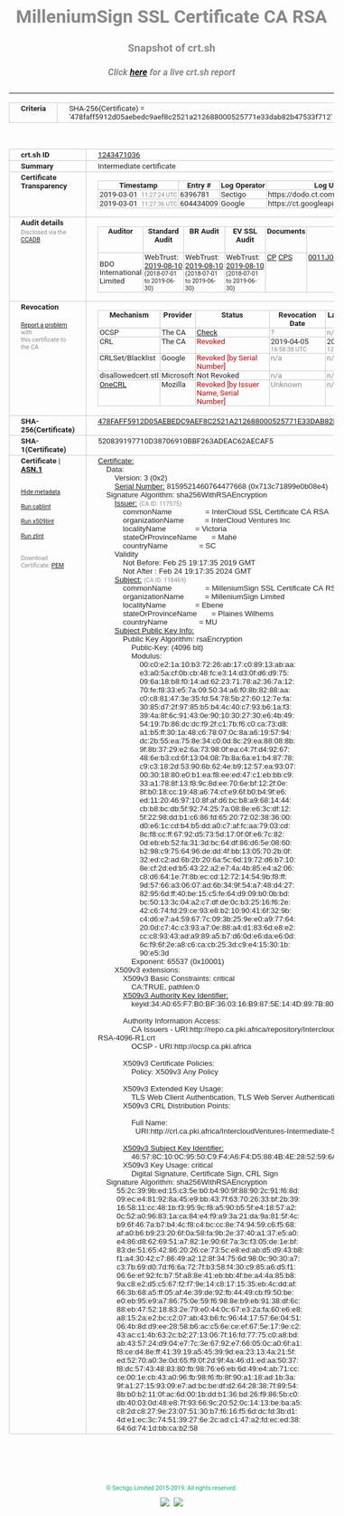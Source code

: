 # MilleniumSign SSL Certificate CA RSA
### Snapshot of crt.sh
##### Click [here](https://crt.sh/?q=478FAFF5912D05AEBEDC9AEF8C2521A212688000525771E33DAB82B47533F712) for a live crt.sh report

---
<!DOCTYPE HTML PUBLIC "-//W3C//DTD HTML 4.0 Transitional//EN">
<HTML>
<HEAD>
  <META http-equiv="Content-Type" content="text/html; charset=UTF-8">
  <TITLE>crt.sh | 478faff5912d05aebedc9aef8c2521a212688000525771e33dab82b47533f712</TITLE>
  <META name="description" content="Free CT Log Certificate Search Tool from Sectigo (formerly Comodo CA)">
  <META name="keywords" content="crt.sh, CT, Certificate Transparency, Certificate Search, SSL Certificate, Sectigo, Comodo CA">
  <LINK href="//fonts.googleapis.com/css?family=Roboto+Mono|Roboto:400,400i,700,700i" rel="stylesheet">
  <STYLE type="text/css">
    a {
      white-space: nowrap;
    }
    body {
      color: #888888;
      font: 12pt Roboto, sans-serif;
      padding-top: 10px;
      text-align: center
    }
    form {
      margin: 0px
    }
    span {
      border-radius: 10px
    }
    span.heading {
      color: #888888;
      font: 12pt Roboto, sans-serif
    }
    span.title {
      background-color: #00B373;
      color: #FFFFFF;
      font: bold 18pt Roboto, sans-serif;
      padding: 0px 5px
    }
    span.text {
      color: #888888;
      font: 10pt Roboto, sans-serif
    }
    span.whiteongrey {
      background-color: #D9D9D6;
      color: #FFFFFF;
      font: bold 18pt Roboto, sans-serif;
      padding: 0px 5px
    }
    table {
      border-collapse: collapse;
      color: #222222;
      font: 10pt Roboto, sans-serif;
      margin-left: auto;
      margin-right: auto
    }
    table.options {
      border: none;
      margin-left: 10px
    }
    td, th {
      border: 1px solid #CCCCCC;
      padding: 0px 2px;
      text-align: left;
      vertical-align: top
    }
    td.outer, th.outer {
      border: 1px solid #CCCCCC;
      padding: 2px 20px;
      text-align: left
    }
    th.heading {
      color: #888888;
      font: bold italic 12pt Roboto, sans-serif;
      padding: 20px 0px 0px;
      text-align: center
    }
    th.options, td.options {
      border: none;
      vertical-align: middle
    }
    td.text {
      font: 10pt "Roboto Mono", sans-serif;
      padding: 2px 20px
    }
    td.heading {
      border: none;
      color: #888888;
      font: 12pt Roboto, sans-serif;
      padding-top: 20px;
      text-align: center
    }
    table.lint td, th {
      text-align: center
    }
    .button {
      background-color: #00B373;
      border-radius: 10px;
      color: #FFFFFF;
      font: bold 13pt Roboto, sans-serif
    }
    .copyright {
      font: 8pt Roboto, sans-serif;
      color: #00B373
    }
    .input {
      border: 1px solid #888888;
      font-weight: bold;
      text-align: center
    }
    .small {
      font: 8pt Roboto, sans-serif;
      color: #888888
    }
    .error {
      background-color: #FFDFDF;
      color: #CC0000;
      font-weight: bold
    }
    .fatal {
      background-color: #0000AA;
      color: #FFFFFF;
      font-weight: bold
    }
    .notice {
      background-color: #FFFFDF;
      color: #606000
    }
    .warning {
      background-color: #FFEFDF;
      color: #DF6000
    }
  </STYLE>
</HEAD>
<BODY>

<TABLE>
  <TR>
    <TH class="outer">Criteria</TH>
    <TD class="outer">SHA-256(Certificate) = '478faff5912d05aebedc9aef8c2521a212688000525771e33dab82b47533f712'</TD>
  </TR>
</TABLE>
<BR>
<TABLE>
  <TR>
    <TH class="outer">crt.sh ID</TH>
    <TD class="outer"><A href="?id=1243471036">1243471036</A></TD>
  </TR>
  <TR>
    <TH class="outer">Summary</TH>
    <TD class="outer">Intermediate certificate</TD>
  </TR>
  <TR>
    <TH class="outer">Certificate<BR>Transparency</TH>
    <TD class="outer">
<TABLE class="options" style="margin-left:0px">
  <TR>
    <TH>Timestamp</TH>
    <TH>Entry #</TH>
    <TH>Log Operator</TH>
    <TH>Log URL</TH>
  </TR>
  <TR>
    <TD>2019-03-01&nbsp; <FONT class="small">11:27:24 UTC</FONT></TD>
    <TD>6396781</TD>
    <TD>Sectigo</TD>
    <TD>https://dodo.ct.comodo.com</TD>
  </TR>
  <TR>
    <TD>2019-03-01&nbsp; <FONT class="small">11:27:36 UTC</FONT></TD>
    <TD>604434009</TD>
    <TD>Google</TD>
    <TD>https://ct.googleapis.com/rocketeer</TD>
  </TR>
</TABLE>
    </TD>
  </TR>
  <TR>
    <TH class="outer">Audit details<BR>
      <DIV class="small" style="padding-top:3px">Disclosed via the
        <A href="//ccadb-public.secure.force.com/mozilla/PublicAllIntermediateCerts" target="_blank">CCADB</A></DIV>
    </TH>
    <TD class="outer">
<TABLE class="options" style="margin-left:0px">
  <TR>
    <TH>Auditor</TH>
    <TH>Standard Audit</TH>
    <TH>BR Audit</TH>
    <TH>EV SSL Audit</TH>
    <TH>Documents</TH>
    <TH>CCADB</TH>
    <TH>Root Owner / Certificate</TH>
  </TR>
  <TR>
    <TD style="vertical-align:middle">BDO International Limited</TD>
    <TD>WebTrust:
      <A href="https://www.cpacanada.ca/generichandlers/CPACHandler.ashx?attachmentid=233834" target="_blank">2019-08-10</A>
      <BR><FONT style="font-size:8pt">(2018-07-01 to 2019-06-30)</FONT></TD>
    <TD>WebTrust:
      <A href="https://www.cpacanada.ca/generichandlers/CPACHandler.ashx?attachmentid=233835" target="_blank">2019-08-10</A>
      <BR><FONT style="font-size:8pt">(2018-07-01 to 2019-06-30)</FONT></TD>
    <TD>WebTrust:
      <A href="https://www.cpacanada.ca/generichandlers/CPACHandler.ashx?attachmentid=233836" target="_blank">2019-08-10</A>
      <BR><FONT style="font-size:8pt">(2018-07-01 to 2019-06-30)</FONT></TD>
    <TD>
      <A href="https://www.ssl.com/app/uploads/2019/06/SSLcom_CP_CPS_Version_1_6.pdf" target="blank">CP</A>
      <A href="https://www.ssl.com/app/uploads/2019/06/SSLcom_CP_CPS_Version_1_6.pdf" target="blank">CPS</A>
    </TD>
    <TD><A href="//ccadb.force.com/0011J00001MWKiaQAH" target="_blank">0011J00001MWKiaQAH</A></TD>
    <TD><A href="/?id=36499471">SSL.com</A></TD>
  </TR>
</TABLE>
    </TD>
  </TR>
  <TR>
    <TH class="outer">Revocation<BR><BR>
      <DIV class="small" style="padding-top:3px"><A href="?id=1243471036&opt=problemreporting">Report a problem</A> with<BR>this certificate to the CA</DIV></TH>
    <TD class="outer">
      <TABLE class="options" style="margin-left:0px">
        <TR>
          <TH>Mechanism</TH>
          <TH>Provider</TH>
          <TH>Status</TH>
          <TH>Revocation Date</TH>
          <TH>Last Observed in CRL</TH>
          <TH>Last Checked <SPAN style="color:#CC0000;vertical-align:middle;font-size:70%;font-weight:normal">(Error)</SPAN></TH>
        </TR>
        <TR>
          <TD>OCSP</TD>
          <TD>The CA</TD>
          <TD><A href="?id=1243471036&opt=ocsp">Check</A></TD>
          <TD><SPAN style="color:#888888">?</SPAN></TD>
          <TD><SPAN style="color:#888888">n/a</SPAN></TD>
          <TD><SPAN style="color:#888888">?</SPAN></TD>
        </TR>
        <TR>
          <TD>CRL</TD>
          <TD>The CA</TD>
          <TD><SPAN style="color:#CC0000">Revoked</SPAN></TD><TD>2019-04-05&nbsp; <FONT class="small">16:58:38 UTC</FONT></TD><TD>2019-04-06&nbsp; <FONT class="small">12:12:38 UTC</FONT></TD><TD>2019-12-04&nbsp; <FONT class="small">16:51:15 UTC</FONT></TD>
        </TR>
        <TR>
          <TD>CRLSet/Blacklist</TD>
          <TD>Google</TD>
          <TD><SPAN style="color:#CC0000">Revoked [by Serial Number]</SPAN></TD>
          <TD><SPAN style="color:#888888">n/a</SPAN></TD>
          <TD><SPAN style="color:#888888">n/a</SPAN></TD>
          <TD><SPAN style="color:#888888">n/a</SPAN></TD>
        </TR>
        <TR>
          <TD>disallowedcert.stl</TD>
          <TD>Microsoft</TD>
          <TD>Not Revoked</TD>
          <TD><SPAN style="color:#888888">n/a</SPAN></TD>
          <TD><SPAN style="color:#888888">n/a</SPAN></TD>
          <TD><SPAN style="color:#888888">n/a</SPAN></TD>
        </TR>
        <TR>
          <TD><A href="/mozilla-onecrl" target="_blank">OneCRL</A></TD>
          <TD>Mozilla</TD>
          <TD><SPAN style="color:#CC0000">Revoked [by Issuer Name, Serial Number]</SPAN></TD><TD><SPAN style="color:#888888">Unknown</SPAN></TD>
          <TD><SPAN style="color:#888888">n/a</SPAN></TD>
          <TD><SPAN style="color:#888888">n/a</SPAN></TD>
        </TR>
      </TABLE>
    </TD>
  </TR>
  <TR>
    <TH class="outer">SHA-256(Certificate)</TH>
    <TD class="outer"><A href="//censys.io/certificates/478faff5912d05aebedc9aef8c2521a212688000525771e33dab82b47533f712">478FAFF5912D05AEBEDC9AEF8C2521A212688000525771E33DAB82B47533F712</A></TD>
  </TR>
  <TR>
    <TH class="outer">SHA-1(Certificate)</TH>
    <TD class="outer">520839197710D38706910BBF263ADEAC62AECAF5</TD>
  </TR>
  <TR>
    <TH class="outer">Certificate | <A href="?asn1=1243471036">ASN.1</A>
      <SPAN class="small"><BR>
      <BR><BR><A href="?id=1243471036&opt=nometadata">Hide metadata</A>
      <BR><BR><A href="?id=1243471036&opt=cablint">Run cablint</A>
      <BR><BR><A href="?id=1243471036&opt=x509lint">Run x509lint</A>
      <BR><BR><A href="?id=1243471036&opt=zlint">Run zlint</A>
      <BR><BR><BR>Download Certificate: <A href="?d=1243471036">PEM</A>
      </SPAN>
    </TH>
    <TD class="text"><A href="?d=1243471036">Certificate:</A><BR>&nbsp;&nbsp;&nbsp;&nbsp;Data:<BR>&nbsp;&nbsp;&nbsp;&nbsp;&nbsp;&nbsp;&nbsp;&nbsp;Version:&nbsp;3&nbsp;(0x2)<BR>&nbsp;&nbsp;&nbsp;&nbsp;&nbsp;&nbsp;&nbsp;&nbsp;<A href="?serial=713c71899e0b08e4">Serial&nbsp;Number:</A>&nbsp;8159521460764477668&nbsp;(0x713c71899e0b08e4)<BR>&nbsp;&nbsp;&nbsp;&nbsp;Signature&nbsp;Algorithm:&nbsp;sha256WithRSAEncryption<BR>&nbsp;&nbsp;&nbsp;&nbsp;&nbsp;&nbsp;&nbsp;&nbsp;<A href="?caid=117575">Issuer:</A> <SPAN class="small">(CA ID: 117575)</SPAN><BR>&nbsp;&nbsp;&nbsp;&nbsp;&nbsp;&nbsp;&nbsp;&nbsp;&nbsp;&nbsp;&nbsp;&nbsp;commonName&nbsp;&nbsp;&nbsp;&nbsp;&nbsp;&nbsp;&nbsp;&nbsp;&nbsp;&nbsp;&nbsp;&nbsp;&nbsp;&nbsp;&nbsp;&nbsp;=&nbsp;InterCloud&nbsp;SSL&nbsp;Certificate&nbsp;CA&nbsp;RSA<BR>&nbsp;&nbsp;&nbsp;&nbsp;&nbsp;&nbsp;&nbsp;&nbsp;&nbsp;&nbsp;&nbsp;&nbsp;organizationName&nbsp;&nbsp;&nbsp;&nbsp;&nbsp;&nbsp;&nbsp;&nbsp;&nbsp;&nbsp;=&nbsp;InterCloud&nbsp;Ventures&nbsp;Inc<BR>&nbsp;&nbsp;&nbsp;&nbsp;&nbsp;&nbsp;&nbsp;&nbsp;&nbsp;&nbsp;&nbsp;&nbsp;localityName&nbsp;&nbsp;&nbsp;&nbsp;&nbsp;&nbsp;&nbsp;&nbsp;&nbsp;&nbsp;&nbsp;&nbsp;&nbsp;&nbsp;=&nbsp;Victoria<BR>&nbsp;&nbsp;&nbsp;&nbsp;&nbsp;&nbsp;&nbsp;&nbsp;&nbsp;&nbsp;&nbsp;&nbsp;stateOrProvinceName&nbsp;&nbsp;&nbsp;&nbsp;&nbsp;&nbsp;&nbsp;=&nbsp;Mahé<BR>&nbsp;&nbsp;&nbsp;&nbsp;&nbsp;&nbsp;&nbsp;&nbsp;&nbsp;&nbsp;&nbsp;&nbsp;countryName&nbsp;&nbsp;&nbsp;&nbsp;&nbsp;&nbsp;&nbsp;&nbsp;&nbsp;&nbsp;&nbsp;&nbsp;&nbsp;&nbsp;&nbsp;=&nbsp;SC<BR>&nbsp;&nbsp;&nbsp;&nbsp;&nbsp;&nbsp;&nbsp;&nbsp;Validity<BR>&nbsp;&nbsp;&nbsp;&nbsp;&nbsp;&nbsp;&nbsp;&nbsp;&nbsp;&nbsp;&nbsp;&nbsp;Not&nbsp;Before:&nbsp;Feb&nbsp;25&nbsp;19:17:35&nbsp;2019&nbsp;GMT<BR>&nbsp;&nbsp;&nbsp;&nbsp;&nbsp;&nbsp;&nbsp;&nbsp;&nbsp;&nbsp;&nbsp;&nbsp;Not&nbsp;After&nbsp;:&nbsp;Feb&nbsp;24&nbsp;19:17:35&nbsp;2024&nbsp;GMT<BR>&nbsp;&nbsp;&nbsp;&nbsp;&nbsp;&nbsp;&nbsp;&nbsp;<A href="?caid=118469">Subject:</A> <SPAN class="small">(CA ID: 118469)</SPAN><BR>&nbsp;&nbsp;&nbsp;&nbsp;&nbsp;&nbsp;&nbsp;&nbsp;&nbsp;&nbsp;&nbsp;&nbsp;commonName&nbsp;&nbsp;&nbsp;&nbsp;&nbsp;&nbsp;&nbsp;&nbsp;&nbsp;&nbsp;&nbsp;&nbsp;&nbsp;&nbsp;&nbsp;&nbsp;=&nbsp;MilleniumSign&nbsp;SSL&nbsp;Certificate&nbsp;CA&nbsp;RSA<BR>&nbsp;&nbsp;&nbsp;&nbsp;&nbsp;&nbsp;&nbsp;&nbsp;&nbsp;&nbsp;&nbsp;&nbsp;organizationName&nbsp;&nbsp;&nbsp;&nbsp;&nbsp;&nbsp;&nbsp;&nbsp;&nbsp;&nbsp;=&nbsp;MilleniumSign&nbsp;Limited<BR>&nbsp;&nbsp;&nbsp;&nbsp;&nbsp;&nbsp;&nbsp;&nbsp;&nbsp;&nbsp;&nbsp;&nbsp;localityName&nbsp;&nbsp;&nbsp;&nbsp;&nbsp;&nbsp;&nbsp;&nbsp;&nbsp;&nbsp;&nbsp;&nbsp;&nbsp;&nbsp;=&nbsp;Ebene<BR>&nbsp;&nbsp;&nbsp;&nbsp;&nbsp;&nbsp;&nbsp;&nbsp;&nbsp;&nbsp;&nbsp;&nbsp;stateOrProvinceName&nbsp;&nbsp;&nbsp;&nbsp;&nbsp;&nbsp;&nbsp;=&nbsp;Plaines&nbsp;Wilhems<BR>&nbsp;&nbsp;&nbsp;&nbsp;&nbsp;&nbsp;&nbsp;&nbsp;&nbsp;&nbsp;&nbsp;&nbsp;countryName&nbsp;&nbsp;&nbsp;&nbsp;&nbsp;&nbsp;&nbsp;&nbsp;&nbsp;&nbsp;&nbsp;&nbsp;&nbsp;&nbsp;&nbsp;=&nbsp;MU<BR>&nbsp;&nbsp;&nbsp;&nbsp;&nbsp;&nbsp;&nbsp;&nbsp;<A href="?spkisha256=10e52c6b65e5855e9c49b2aba89fd7303ed50133eb4e639b1dc46a199d11a415">Subject&nbsp;Public&nbsp;Key&nbsp;Info:</A><BR>&nbsp;&nbsp;&nbsp;&nbsp;&nbsp;&nbsp;&nbsp;&nbsp;&nbsp;&nbsp;&nbsp;&nbsp;Public&nbsp;Key&nbsp;Algorithm:&nbsp;rsaEncryption<BR>&nbsp;&nbsp;&nbsp;&nbsp;&nbsp;&nbsp;&nbsp;&nbsp;&nbsp;&nbsp;&nbsp;&nbsp;&nbsp;&nbsp;&nbsp;&nbsp;Public-Key:&nbsp;(4096&nbsp;bit)<BR>&nbsp;&nbsp;&nbsp;&nbsp;&nbsp;&nbsp;&nbsp;&nbsp;&nbsp;&nbsp;&nbsp;&nbsp;&nbsp;&nbsp;&nbsp;&nbsp;Modulus:<BR>&nbsp;&nbsp;&nbsp;&nbsp;&nbsp;&nbsp;&nbsp;&nbsp;&nbsp;&nbsp;&nbsp;&nbsp;&nbsp;&nbsp;&nbsp;&nbsp;&nbsp;&nbsp;&nbsp;&nbsp;00:c0:e2:1a:10:b3:72:26:ab:17:c0:89:13:ab:aa:<BR>&nbsp;&nbsp;&nbsp;&nbsp;&nbsp;&nbsp;&nbsp;&nbsp;&nbsp;&nbsp;&nbsp;&nbsp;&nbsp;&nbsp;&nbsp;&nbsp;&nbsp;&nbsp;&nbsp;&nbsp;e3:a0:5a:cf:0b:cb:48:fc:e3:14:d3:0f:d6:d9:75:<BR>&nbsp;&nbsp;&nbsp;&nbsp;&nbsp;&nbsp;&nbsp;&nbsp;&nbsp;&nbsp;&nbsp;&nbsp;&nbsp;&nbsp;&nbsp;&nbsp;&nbsp;&nbsp;&nbsp;&nbsp;09:6a:18:b8:f0:14:ad:62:23:71:78:a2:36:7a:12:<BR>&nbsp;&nbsp;&nbsp;&nbsp;&nbsp;&nbsp;&nbsp;&nbsp;&nbsp;&nbsp;&nbsp;&nbsp;&nbsp;&nbsp;&nbsp;&nbsp;&nbsp;&nbsp;&nbsp;&nbsp;70:fe:f8:33:e5:7a:09:50:34:a6:f0:8b:82:88:aa:<BR>&nbsp;&nbsp;&nbsp;&nbsp;&nbsp;&nbsp;&nbsp;&nbsp;&nbsp;&nbsp;&nbsp;&nbsp;&nbsp;&nbsp;&nbsp;&nbsp;&nbsp;&nbsp;&nbsp;&nbsp;c0:c8:81:47:3e:35:fd:54:78:5b:27:60:12:7e:fa:<BR>&nbsp;&nbsp;&nbsp;&nbsp;&nbsp;&nbsp;&nbsp;&nbsp;&nbsp;&nbsp;&nbsp;&nbsp;&nbsp;&nbsp;&nbsp;&nbsp;&nbsp;&nbsp;&nbsp;&nbsp;30:85:d7:2f:97:85:b5:b4:4c:40:c7:93:b6:1a:f3:<BR>&nbsp;&nbsp;&nbsp;&nbsp;&nbsp;&nbsp;&nbsp;&nbsp;&nbsp;&nbsp;&nbsp;&nbsp;&nbsp;&nbsp;&nbsp;&nbsp;&nbsp;&nbsp;&nbsp;&nbsp;39:4a:8f:6c:91:43:0e:90:10:30:27:30:e6:4b:49:<BR>&nbsp;&nbsp;&nbsp;&nbsp;&nbsp;&nbsp;&nbsp;&nbsp;&nbsp;&nbsp;&nbsp;&nbsp;&nbsp;&nbsp;&nbsp;&nbsp;&nbsp;&nbsp;&nbsp;&nbsp;54:19:7b:86:dc:dc:f9:2f:c1:7b:f6:c0:ca:73:d8:<BR>&nbsp;&nbsp;&nbsp;&nbsp;&nbsp;&nbsp;&nbsp;&nbsp;&nbsp;&nbsp;&nbsp;&nbsp;&nbsp;&nbsp;&nbsp;&nbsp;&nbsp;&nbsp;&nbsp;&nbsp;a1:b5:ff:30:1a:48:c6:78:07:0c:8a:a6:19:57:94:<BR>&nbsp;&nbsp;&nbsp;&nbsp;&nbsp;&nbsp;&nbsp;&nbsp;&nbsp;&nbsp;&nbsp;&nbsp;&nbsp;&nbsp;&nbsp;&nbsp;&nbsp;&nbsp;&nbsp;&nbsp;dc:2b:55:ea:75:8e:34:c0:0d:8c:29:ea:88:08:8b:<BR>&nbsp;&nbsp;&nbsp;&nbsp;&nbsp;&nbsp;&nbsp;&nbsp;&nbsp;&nbsp;&nbsp;&nbsp;&nbsp;&nbsp;&nbsp;&nbsp;&nbsp;&nbsp;&nbsp;&nbsp;9f:8b:37:29:e2:6a:73:98:0f:ea:c4:7f:d4:92:67:<BR>&nbsp;&nbsp;&nbsp;&nbsp;&nbsp;&nbsp;&nbsp;&nbsp;&nbsp;&nbsp;&nbsp;&nbsp;&nbsp;&nbsp;&nbsp;&nbsp;&nbsp;&nbsp;&nbsp;&nbsp;48:6e:b3:cd:6f:13:04:08:7b:8a:6a:e1:b4:87:78:<BR>&nbsp;&nbsp;&nbsp;&nbsp;&nbsp;&nbsp;&nbsp;&nbsp;&nbsp;&nbsp;&nbsp;&nbsp;&nbsp;&nbsp;&nbsp;&nbsp;&nbsp;&nbsp;&nbsp;&nbsp;c9:c3:18:2d:53:90:6b:62:4e:b9:12:57:ea:93:07:<BR>&nbsp;&nbsp;&nbsp;&nbsp;&nbsp;&nbsp;&nbsp;&nbsp;&nbsp;&nbsp;&nbsp;&nbsp;&nbsp;&nbsp;&nbsp;&nbsp;&nbsp;&nbsp;&nbsp;&nbsp;00:30:18:80:e0:b1:ea:f8:ee:ed:47:c1:eb:bb:c9:<BR>&nbsp;&nbsp;&nbsp;&nbsp;&nbsp;&nbsp;&nbsp;&nbsp;&nbsp;&nbsp;&nbsp;&nbsp;&nbsp;&nbsp;&nbsp;&nbsp;&nbsp;&nbsp;&nbsp;&nbsp;33:a1:78:8f:13:f8:9c:8d:ee:70:6e:bf:12:2f:0e:<BR>&nbsp;&nbsp;&nbsp;&nbsp;&nbsp;&nbsp;&nbsp;&nbsp;&nbsp;&nbsp;&nbsp;&nbsp;&nbsp;&nbsp;&nbsp;&nbsp;&nbsp;&nbsp;&nbsp;&nbsp;8f:b0:18:cc:19:48:a6:74:cf:e9:6f:b0:b4:9f:e6:<BR>&nbsp;&nbsp;&nbsp;&nbsp;&nbsp;&nbsp;&nbsp;&nbsp;&nbsp;&nbsp;&nbsp;&nbsp;&nbsp;&nbsp;&nbsp;&nbsp;&nbsp;&nbsp;&nbsp;&nbsp;ed:11:20:46:97:10:8f:af:d6:bc:b8:a9:68:14:44:<BR>&nbsp;&nbsp;&nbsp;&nbsp;&nbsp;&nbsp;&nbsp;&nbsp;&nbsp;&nbsp;&nbsp;&nbsp;&nbsp;&nbsp;&nbsp;&nbsp;&nbsp;&nbsp;&nbsp;&nbsp;cb:b8:bc:db:5f:92:74:25:7a:08:8e:e6:3c:df:12:<BR>&nbsp;&nbsp;&nbsp;&nbsp;&nbsp;&nbsp;&nbsp;&nbsp;&nbsp;&nbsp;&nbsp;&nbsp;&nbsp;&nbsp;&nbsp;&nbsp;&nbsp;&nbsp;&nbsp;&nbsp;5f:22:98:dd:b1:c6:86:fd:65:20:72:02:38:36:00:<BR>&nbsp;&nbsp;&nbsp;&nbsp;&nbsp;&nbsp;&nbsp;&nbsp;&nbsp;&nbsp;&nbsp;&nbsp;&nbsp;&nbsp;&nbsp;&nbsp;&nbsp;&nbsp;&nbsp;&nbsp;d0:e6:1c:cd:b4:b5:dd:a0:c7:af:fc:aa:79:03:cd:<BR>&nbsp;&nbsp;&nbsp;&nbsp;&nbsp;&nbsp;&nbsp;&nbsp;&nbsp;&nbsp;&nbsp;&nbsp;&nbsp;&nbsp;&nbsp;&nbsp;&nbsp;&nbsp;&nbsp;&nbsp;8c:f8:cc:ff:67:92:d5:73:5d:17:0f:0f:e6:7c:82:<BR>&nbsp;&nbsp;&nbsp;&nbsp;&nbsp;&nbsp;&nbsp;&nbsp;&nbsp;&nbsp;&nbsp;&nbsp;&nbsp;&nbsp;&nbsp;&nbsp;&nbsp;&nbsp;&nbsp;&nbsp;0d:eb:eb:52:fa:31:3d:bc:64:df:86:d6:5e:08:60:<BR>&nbsp;&nbsp;&nbsp;&nbsp;&nbsp;&nbsp;&nbsp;&nbsp;&nbsp;&nbsp;&nbsp;&nbsp;&nbsp;&nbsp;&nbsp;&nbsp;&nbsp;&nbsp;&nbsp;&nbsp;b2:98:c9:75:64:96:de:dd:4f:bb:13:05:70:2b:0f:<BR>&nbsp;&nbsp;&nbsp;&nbsp;&nbsp;&nbsp;&nbsp;&nbsp;&nbsp;&nbsp;&nbsp;&nbsp;&nbsp;&nbsp;&nbsp;&nbsp;&nbsp;&nbsp;&nbsp;&nbsp;32:ed:c2:ad:6b:2b:20:6a:5c:6d:19:72:d6:b7:10:<BR>&nbsp;&nbsp;&nbsp;&nbsp;&nbsp;&nbsp;&nbsp;&nbsp;&nbsp;&nbsp;&nbsp;&nbsp;&nbsp;&nbsp;&nbsp;&nbsp;&nbsp;&nbsp;&nbsp;&nbsp;8e:cf:2d:ed:b5:43:22:a2:e7:4a:4b:85:e4:a2:06:<BR>&nbsp;&nbsp;&nbsp;&nbsp;&nbsp;&nbsp;&nbsp;&nbsp;&nbsp;&nbsp;&nbsp;&nbsp;&nbsp;&nbsp;&nbsp;&nbsp;&nbsp;&nbsp;&nbsp;&nbsp;c8:d6:64:1e:7f:8b:ec:cd:12:72:14:54:9b:f8:ff:<BR>&nbsp;&nbsp;&nbsp;&nbsp;&nbsp;&nbsp;&nbsp;&nbsp;&nbsp;&nbsp;&nbsp;&nbsp;&nbsp;&nbsp;&nbsp;&nbsp;&nbsp;&nbsp;&nbsp;&nbsp;9d:57:66:a3:06:07:ad:6b:34:9f:54:a7:48:d4:27:<BR>&nbsp;&nbsp;&nbsp;&nbsp;&nbsp;&nbsp;&nbsp;&nbsp;&nbsp;&nbsp;&nbsp;&nbsp;&nbsp;&nbsp;&nbsp;&nbsp;&nbsp;&nbsp;&nbsp;&nbsp;82:95:6d:ff:40:be:15:c5:fe:64:d9:09:b0:0b:bd:<BR>&nbsp;&nbsp;&nbsp;&nbsp;&nbsp;&nbsp;&nbsp;&nbsp;&nbsp;&nbsp;&nbsp;&nbsp;&nbsp;&nbsp;&nbsp;&nbsp;&nbsp;&nbsp;&nbsp;&nbsp;bc:50:13:3c:04:a2:c7:df:de:0c:b3:25:16:f6:2e:<BR>&nbsp;&nbsp;&nbsp;&nbsp;&nbsp;&nbsp;&nbsp;&nbsp;&nbsp;&nbsp;&nbsp;&nbsp;&nbsp;&nbsp;&nbsp;&nbsp;&nbsp;&nbsp;&nbsp;&nbsp;42:c6:74:fd:29:ce:93:e8:b2:10:90:41:6f:32:9b:<BR>&nbsp;&nbsp;&nbsp;&nbsp;&nbsp;&nbsp;&nbsp;&nbsp;&nbsp;&nbsp;&nbsp;&nbsp;&nbsp;&nbsp;&nbsp;&nbsp;&nbsp;&nbsp;&nbsp;&nbsp;c4:d6:e7:a4:59:67:7c:09:3b:25:9e:e0:a9:77:64:<BR>&nbsp;&nbsp;&nbsp;&nbsp;&nbsp;&nbsp;&nbsp;&nbsp;&nbsp;&nbsp;&nbsp;&nbsp;&nbsp;&nbsp;&nbsp;&nbsp;&nbsp;&nbsp;&nbsp;&nbsp;20:0d:c7:4c:c3:93:a7:0e:88:a4:d1:83:6d:e8:e2:<BR>&nbsp;&nbsp;&nbsp;&nbsp;&nbsp;&nbsp;&nbsp;&nbsp;&nbsp;&nbsp;&nbsp;&nbsp;&nbsp;&nbsp;&nbsp;&nbsp;&nbsp;&nbsp;&nbsp;&nbsp;cc:c8:93:43:ad:a9:89:a5:b7:d6:0d:e6:da:e6:0d:<BR>&nbsp;&nbsp;&nbsp;&nbsp;&nbsp;&nbsp;&nbsp;&nbsp;&nbsp;&nbsp;&nbsp;&nbsp;&nbsp;&nbsp;&nbsp;&nbsp;&nbsp;&nbsp;&nbsp;&nbsp;6c:f9:6f:2e:a8:c6:ca:cb:25:3d:c9:e4:15:30:1b:<BR>&nbsp;&nbsp;&nbsp;&nbsp;&nbsp;&nbsp;&nbsp;&nbsp;&nbsp;&nbsp;&nbsp;&nbsp;&nbsp;&nbsp;&nbsp;&nbsp;&nbsp;&nbsp;&nbsp;&nbsp;90:e5:3d<BR>&nbsp;&nbsp;&nbsp;&nbsp;&nbsp;&nbsp;&nbsp;&nbsp;&nbsp;&nbsp;&nbsp;&nbsp;&nbsp;&nbsp;&nbsp;&nbsp;Exponent:&nbsp;65537&nbsp;(0x10001)<BR>&nbsp;&nbsp;&nbsp;&nbsp;&nbsp;&nbsp;&nbsp;&nbsp;X509v3&nbsp;extensions:<BR>&nbsp;&nbsp;&nbsp;&nbsp;&nbsp;&nbsp;&nbsp;&nbsp;&nbsp;&nbsp;&nbsp;&nbsp;X509v3&nbsp;Basic&nbsp;Constraints:&nbsp;critical<BR>&nbsp;&nbsp;&nbsp;&nbsp;&nbsp;&nbsp;&nbsp;&nbsp;&nbsp;&nbsp;&nbsp;&nbsp;&nbsp;&nbsp;&nbsp;&nbsp;CA:TRUE,&nbsp;pathlen:0<BR>&nbsp;&nbsp;&nbsp;&nbsp;&nbsp;&nbsp;&nbsp;&nbsp;&nbsp;&nbsp;&nbsp;&nbsp;<A href="?ski=34a065f7b0bf360316b9875e144d897b80223a8f">X509v3&nbsp;Authority&nbsp;Key&nbsp;Identifier:</A><BR>&nbsp;&nbsp;&nbsp;&nbsp;&nbsp;&nbsp;&nbsp;&nbsp;&nbsp;&nbsp;&nbsp;&nbsp;&nbsp;&nbsp;&nbsp;&nbsp;keyid:34:A0:65:F7:B0:BF:36:03:16:B9:87:5E:14:4D:89:7B:80:22:3A:8F<BR><BR>&nbsp;&nbsp;&nbsp;&nbsp;&nbsp;&nbsp;&nbsp;&nbsp;&nbsp;&nbsp;&nbsp;&nbsp;Authority&nbsp;Information&nbsp;Access:&nbsp;<BR>&nbsp;&nbsp;&nbsp;&nbsp;&nbsp;&nbsp;&nbsp;&nbsp;&nbsp;&nbsp;&nbsp;&nbsp;&nbsp;&nbsp;&nbsp;&nbsp;CA&nbsp;Issuers&nbsp;-&nbsp;URI:http://repo.ca.pki.africa/repository/IntercloudVentures-Intermediate-SSL-RSA-4096-R1.crt<BR>&nbsp;&nbsp;&nbsp;&nbsp;&nbsp;&nbsp;&nbsp;&nbsp;&nbsp;&nbsp;&nbsp;&nbsp;&nbsp;&nbsp;&nbsp;&nbsp;OCSP&nbsp;-&nbsp;URI:http://ocsp.ca.pki.africa<BR><BR>&nbsp;&nbsp;&nbsp;&nbsp;&nbsp;&nbsp;&nbsp;&nbsp;&nbsp;&nbsp;&nbsp;&nbsp;X509v3&nbsp;Certificate&nbsp;Policies:&nbsp;<BR>&nbsp;&nbsp;&nbsp;&nbsp;&nbsp;&nbsp;&nbsp;&nbsp;&nbsp;&nbsp;&nbsp;&nbsp;&nbsp;&nbsp;&nbsp;&nbsp;Policy:&nbsp;X509v3&nbsp;Any&nbsp;Policy<BR><BR>&nbsp;&nbsp;&nbsp;&nbsp;&nbsp;&nbsp;&nbsp;&nbsp;&nbsp;&nbsp;&nbsp;&nbsp;X509v3&nbsp;Extended&nbsp;Key&nbsp;Usage:&nbsp;<BR>&nbsp;&nbsp;&nbsp;&nbsp;&nbsp;&nbsp;&nbsp;&nbsp;&nbsp;&nbsp;&nbsp;&nbsp;&nbsp;&nbsp;&nbsp;&nbsp;TLS&nbsp;Web&nbsp;Client&nbsp;Authentication,&nbsp;TLS&nbsp;Web&nbsp;Server&nbsp;Authentication<BR>&nbsp;&nbsp;&nbsp;&nbsp;&nbsp;&nbsp;&nbsp;&nbsp;&nbsp;&nbsp;&nbsp;&nbsp;X509v3&nbsp;CRL&nbsp;Distribution&nbsp;Points:&nbsp;<BR><BR>&nbsp;&nbsp;&nbsp;&nbsp;&nbsp;&nbsp;&nbsp;&nbsp;&nbsp;&nbsp;&nbsp;&nbsp;&nbsp;&nbsp;&nbsp;&nbsp;Full&nbsp;Name:<BR>&nbsp;&nbsp;&nbsp;&nbsp;&nbsp;&nbsp;&nbsp;&nbsp;&nbsp;&nbsp;&nbsp;&nbsp;&nbsp;&nbsp;&nbsp;&nbsp;&nbsp;&nbsp;URI:http://crl.ca.pki.africa/IntercloudVentures-Intermediate-SSL-RSA-4096-R1.crl<BR><BR>&nbsp;&nbsp;&nbsp;&nbsp;&nbsp;&nbsp;&nbsp;&nbsp;&nbsp;&nbsp;&nbsp;&nbsp;<A href="?ski=46578c100c9550c9f4a6f4d5884b4e2852596a36">X509v3&nbsp;Subject&nbsp;Key&nbsp;Identifier:</A><BR>&nbsp;&nbsp;&nbsp;&nbsp;&nbsp;&nbsp;&nbsp;&nbsp;&nbsp;&nbsp;&nbsp;&nbsp;&nbsp;&nbsp;&nbsp;&nbsp;46:57:8C:10:0C:95:50:C9:F4:A6:F4:D5:88:4B:4E:28:52:59:6A:36<BR>&nbsp;&nbsp;&nbsp;&nbsp;&nbsp;&nbsp;&nbsp;&nbsp;&nbsp;&nbsp;&nbsp;&nbsp;X509v3&nbsp;Key&nbsp;Usage:&nbsp;critical<BR>&nbsp;&nbsp;&nbsp;&nbsp;&nbsp;&nbsp;&nbsp;&nbsp;&nbsp;&nbsp;&nbsp;&nbsp;&nbsp;&nbsp;&nbsp;&nbsp;Digital&nbsp;Signature,&nbsp;Certificate&nbsp;Sign,&nbsp;CRL&nbsp;Sign<BR>&nbsp;&nbsp;&nbsp;&nbsp;Signature&nbsp;Algorithm:&nbsp;sha256WithRSAEncryption<BR>&nbsp;&nbsp;&nbsp;&nbsp;&nbsp;&nbsp;&nbsp;&nbsp;&nbsp;55:2c:39:9b:ed:15:c3:5e:b0:b4:90:9f:88:90:2c:91:f6:8d:<BR>&nbsp;&nbsp;&nbsp;&nbsp;&nbsp;&nbsp;&nbsp;&nbsp;&nbsp;09:ec:e4:81:92:8a:45:e9:bb:43:7f:63:70:26:33:bf:2b:39:<BR>&nbsp;&nbsp;&nbsp;&nbsp;&nbsp;&nbsp;&nbsp;&nbsp;&nbsp;16:58:11:cc:48:1b:f3:95:9c:f8:a5:90:b5:5f:e4:18:57:a2:<BR>&nbsp;&nbsp;&nbsp;&nbsp;&nbsp;&nbsp;&nbsp;&nbsp;&nbsp;0c:52:a0:96:83:1a:ca:84:e4:f9:a9:3a:21:da:9a:81:5f:4c:<BR>&nbsp;&nbsp;&nbsp;&nbsp;&nbsp;&nbsp;&nbsp;&nbsp;&nbsp;b9:6f:46:7a:b7:b4:4c:f8:c4:bc:cc:8e:74:94:59:c6:f5:68:<BR>&nbsp;&nbsp;&nbsp;&nbsp;&nbsp;&nbsp;&nbsp;&nbsp;&nbsp;af:a0:b6:b9:23:20:6f:0a:58:fa:9b:2e:37:40:a1:37:e5:a0:<BR>&nbsp;&nbsp;&nbsp;&nbsp;&nbsp;&nbsp;&nbsp;&nbsp;&nbsp;e4:86:d8:62:69:51:a7:82:1e:90:6f:7a:3c:f3:05:de:1e:bf:<BR>&nbsp;&nbsp;&nbsp;&nbsp;&nbsp;&nbsp;&nbsp;&nbsp;&nbsp;83:de:51:65:42:86:20:26:ce:73:5c:e8:ed:ab:d5:d9:43:b8:<BR>&nbsp;&nbsp;&nbsp;&nbsp;&nbsp;&nbsp;&nbsp;&nbsp;&nbsp;f1:a4:30:42:c7:86:49:a2:12:8f:34:75:6d:98:0c:90:30:a7:<BR>&nbsp;&nbsp;&nbsp;&nbsp;&nbsp;&nbsp;&nbsp;&nbsp;&nbsp;c3:7b:69:d0:7d:f6:6a:72:7f:b3:58:f4:30:c9:85:a6:d5:f1:<BR>&nbsp;&nbsp;&nbsp;&nbsp;&nbsp;&nbsp;&nbsp;&nbsp;&nbsp;06:6e:ef:92:fc:b7:5f:a8:8e:41:eb:bb:4f:be:a4:4a:85:b8:<BR>&nbsp;&nbsp;&nbsp;&nbsp;&nbsp;&nbsp;&nbsp;&nbsp;&nbsp;9a:c8:e2:d5:c5:67:f2:f7:9e:14:c8:17:15:35:eb:4c:dd:af:<BR>&nbsp;&nbsp;&nbsp;&nbsp;&nbsp;&nbsp;&nbsp;&nbsp;&nbsp;66:3b:68:a5:ff:05:af:4e:39:de:92:fb:44:49:cb:f9:50:be:<BR>&nbsp;&nbsp;&nbsp;&nbsp;&nbsp;&nbsp;&nbsp;&nbsp;&nbsp;e0:eb:95:e9:a7:86:75:0e:59:f6:98:8e:b9:eb:91:38:df:6c:<BR>&nbsp;&nbsp;&nbsp;&nbsp;&nbsp;&nbsp;&nbsp;&nbsp;&nbsp;88:eb:47:52:18:83:2e:79:e0:44:0c:67:e3:2a:fa:60:e6:e8:<BR>&nbsp;&nbsp;&nbsp;&nbsp;&nbsp;&nbsp;&nbsp;&nbsp;&nbsp;a8:15:2a:e2:bc:c2:07:ab:43:b6:fc:96:44:17:57:6e:04:51:<BR>&nbsp;&nbsp;&nbsp;&nbsp;&nbsp;&nbsp;&nbsp;&nbsp;&nbsp;06:4b:8d:d9:ee:28:58:b6:ac:c5:6e:ce:ef:67:5e:17:9e:c2:<BR>&nbsp;&nbsp;&nbsp;&nbsp;&nbsp;&nbsp;&nbsp;&nbsp;&nbsp;43:ac:c1:4b:63:2c:b2:27:13:06:7f:16:fd:77:75:c0:a8:bd:<BR>&nbsp;&nbsp;&nbsp;&nbsp;&nbsp;&nbsp;&nbsp;&nbsp;&nbsp;ab:43:57:24:d9:04:e7:7c:3e:67:92:e7:66:05:0c:a0:6f:a1:<BR>&nbsp;&nbsp;&nbsp;&nbsp;&nbsp;&nbsp;&nbsp;&nbsp;&nbsp;f8:ce:d4:8e:ff:41:39:19:a5:45:39:9d:ea:23:13:4a:21:5f:<BR>&nbsp;&nbsp;&nbsp;&nbsp;&nbsp;&nbsp;&nbsp;&nbsp;&nbsp;ed:52:70:a0:3e:0d:65:f9:0f:2d:9f:4a:46:d1:ed:aa:50:37:<BR>&nbsp;&nbsp;&nbsp;&nbsp;&nbsp;&nbsp;&nbsp;&nbsp;&nbsp;f8:dc:57:43:48:83:80:fb:98:76:e6:eb:6d:49:e4:ab:71:cc:<BR>&nbsp;&nbsp;&nbsp;&nbsp;&nbsp;&nbsp;&nbsp;&nbsp;&nbsp;ce:00:1e:cb:43:a0:96:fb:98:f6:fb:8f:90:a1:18:ad:1b:3a:<BR>&nbsp;&nbsp;&nbsp;&nbsp;&nbsp;&nbsp;&nbsp;&nbsp;&nbsp;9f:a1:27:15:93:09:e7:ad:bc:be:df:d2:64:28:38:7f:89:54:<BR>&nbsp;&nbsp;&nbsp;&nbsp;&nbsp;&nbsp;&nbsp;&nbsp;&nbsp;8b:b0:b2:11:0f:ac:6d:00:1b:dd:b1:36:bd:26:f9:86:5b:c0:<BR>&nbsp;&nbsp;&nbsp;&nbsp;&nbsp;&nbsp;&nbsp;&nbsp;&nbsp;db:40:03:0d:48:e8:7f:93:66:9c:20:52:0c:14:13:be:ba:a5:<BR>&nbsp;&nbsp;&nbsp;&nbsp;&nbsp;&nbsp;&nbsp;&nbsp;&nbsp;c8:2d:c8:27:9e:23:07:51:30:b7:f6:16:f5:6d:dc:fd:3b:d1:<BR>&nbsp;&nbsp;&nbsp;&nbsp;&nbsp;&nbsp;&nbsp;&nbsp;&nbsp;4d:e1:ec:3c:74:51:39:27:6e:2c:ad:c1:47:a2:fd:ec:ed:38:<BR>&nbsp;&nbsp;&nbsp;&nbsp;&nbsp;&nbsp;&nbsp;&nbsp;&nbsp;64:6d:74:1d:bb:ca:b2:58<BR>    </TD>
  </TR>
</TABLE>

  <BR><BR><BR>

  <P class="copyright">&copy; Sectigo Limited 2015-2019. All rights reserved.</P>
  <DIV>
    <A href="https://sectigo.com/"><IMG src="/sectigo_s.png"></A>
    &nbsp;<A href="https://github.com/crtsh"><IMG src="/GitHub-Mark-32px.png"></A>
  </DIV>
</BODY>
</HTML>
